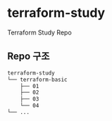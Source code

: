 # terraform-study
Terraform Study Repo
<br>

## Repo 구조
```bash
terraform-study
└── terraform-basic
    ├── 01
    ├── 02
    ├── 03
    └── 04
└── ...
```